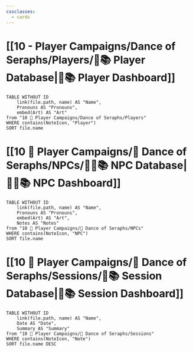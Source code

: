 ```yaml
---
cssclasses:
  - cards
---
```


# [[10 - Player Campaigns/Dance of Seraphs/Players/🧙📚 Player Database|🧙📚 Player Dashboard]]
```dataview
TABLE WITHOUT ID 
	link(file.path, name) AS "Name", 
	Pronouns AS "Pronouns",
	embed(Art) AS "Art"
from "10 🧙 Player Campaigns/Dance of Seraphs/Players"
WHERE contains(NoteIcon, "Player")
SORT file.name
```

# [[10 🧙 Player Campaigns/👼 Dance of Seraphs/NPCs/👨‍🌾📚 NPC Database|👨‍🌾📚 NPC Dashboard]]
```dataview
TABLE WITHOUT ID 
	link(file.path, name) AS "Name", 
	Pronouns AS "Pronouns",
	embed(Art) AS "Art",
	Notes AS "Notes"
from "10 🧙 Player Campaigns/👼 Dance of Seraphs/NPCs"
WHERE contains(NoteIcon, "NPC")
SORT file.name
```

# [[10 🧙 Player Campaigns/👼 Dance of Seraphs/Sessions/🧻📚 Session Database|🧻📚 Session Dashboard]]
```dataview
TABLE WITHOUT ID 
	link(file.path, name) AS "Name", 
	Date AS "Date",
	Summary AS "Summary"
from "10 🧙 Player Campaigns/👼 Dance of Seraphs/Sessions"
WHERE contains(NoteIcon, "Note")
SORT file.name DESC
```
